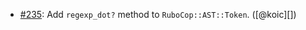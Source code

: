 * [#235](https://github.com/rubocop-hq/rubocop-ast/pull/235): Add `regexp_dot?` method to `RuboCop::AST::Token`. ([@koic][])
